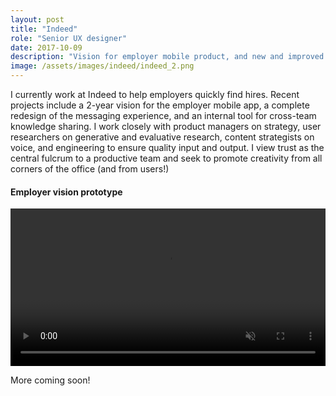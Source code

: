 ```yaml
---
layout: post
title: "Indeed"
role: "Senior UX designer"
date: 2017-10-09  
description: "Vision for employer mobile product, and new and improved messaging experience."
image: /assets/images/indeed/indeed_2.png
---
```

I currently work at Indeed to help employers quickly find hires. Recent projects include a 2-year vision for the employer mobile app, a complete redesign of the messaging experience, and an internal tool for cross-team knowledge sharing. I work closely with product managers on strategy, user researchers on generative and evaluative research, content strategists on voice, and engineering to ensure quality input and output. I view trust as the central fulcrum to a productive team and seek to promote creativity from all corners of the office (and from users!)

#### Employer vision prototype

<video width="100%" controls muted autoplay>
    <source src="/assets/images/indeed/artemis.mp4" type="video/mp4">
</video>

More coming soon!